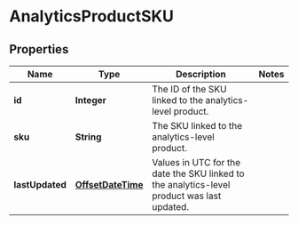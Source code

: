 

# AnalyticsProductSKU

## Properties

Name | Type | Description | Notes
------------ | ------------- | ------------- | -------------
**id** | **Integer** | The ID of the SKU linked to the analytics-level product. | 
**sku** | **String** | The SKU linked to the analytics-level product. | 
**lastUpdated** | [**OffsetDateTime**](OffsetDateTime.md) | Values in UTC for the date the SKU linked to the analytics-level product was last updated. | 



